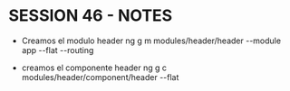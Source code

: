 # SESSION 46 - NOTES


- Creamos el modulo header
ng g m modules/header/header --module app --flat --routing

- creamos el componente header
ng g c modules/header/component/header --flat


